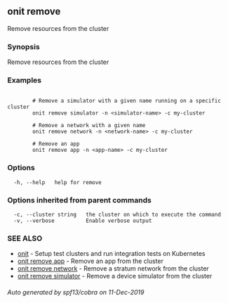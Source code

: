 ## onit remove

Remove resources from the cluster

### Synopsis

Remove resources from the cluster

### Examples

```

		# Remove a simulator with a given name running on a specific cluster
		onit remove simulator -n <simulator-name> -c my-cluster

		# Remove a network with a given name
		onit remove network -n <network-name> -c my-cluster
	
		# Remove an app
		onit remove app -n <app-name> -c my-cluster
```

### Options

```
  -h, --help   help for remove
```

### Options inherited from parent commands

```
  -c, --cluster string   the cluster on which to execute the command
  -v, --verbose          Enable verbose output
```

### SEE ALSO

* [onit](onit.md)	 - Setup test clusters and run integration tests on Kubernetes
* [onit remove app](onit_remove_app.md)	 - Remove an app from the cluster
* [onit remove network](onit_remove_network.md)	 - Remove a stratum network from the cluster
* [onit remove simulator](onit_remove_simulator.md)	 - Remove a device simulator from the cluster

###### Auto generated by spf13/cobra on 11-Dec-2019
